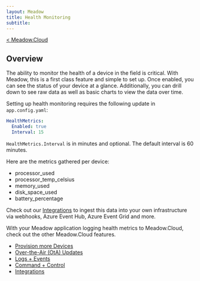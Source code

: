 ```yaml
---
layout: Meadow
title: Health Monitoring
subtitle:
---
```


[< Meadow.Cloud](../)

## Overview

The ability to monitor the health of a device in the field is critical. With Meadow, this is a first class feature and simple to set up. Once enabled, you can see the status of your device at a glance. Additionally, you can drill down to see raw data as well as basic charts to view the data over time.

Setting up health monitoring requires the following update in `app.config.yaml`:

```yaml
HealthMetrics:
  Enabled: true
  Interval: 15
```

`HealthMetrics.Interval` is in minutes and optional. The default interval is 60 minutes.

Here are the metrics gathered per device:

* processor_used
* processor_temp_celsius
* memory_used
* disk_space_used
* battery_percentage

Check out our [Integrations](../Integrations/) to ingest this data into your own infrastructure via webhooks, Azure Event Hub, Azure Event Grid and more.

With your Meadow application logging health metrics to Meadow.Cloud, check out the other Meadow.Cloud features.

* [Provision more Devices](../Device_Provisioning/)
* [Over-the-Air (OtA) Updates](../OtA_Updates/)
* [Logs + Events](../Logs_Events/)
* [Command + Control](../Command_Control/)
* [Integrations](../Integrations/)
